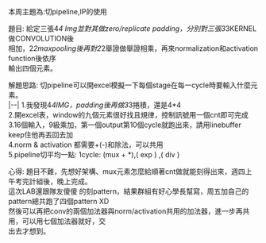 本周主題為:切pipeline,IP的使用

題目:  給定三張4*4 Img並對其做zero/replicate padding，分別對三張3*3KERNEL做CONVOLUTION後  
相加，2*2maxpooling後再對2*2舉證做舉證相乘，再來normalization和activation function後依序  
輸出四個元素。  

解題思路:  切pipeline可以開excel模擬一下每個stage在每一cycle時要輸入什麼元素。  
|--|
1.我發現4*4IMG，padding後再做3*3捲積，還是4*4  
2.開excel表，window的九個元素很好找且規律，控制訊號用一個cnt即可完成  
3.16個輸入，9級乘加，第一個output第10個cycle就跑出來，請用linebuffer keep住他再丟回去加  
4.norm & activation 都需要+(-)和除法，可以共用  
5.pipeline切平均一點:  1cycle: (mux + *),(  exp  ) ,( div )   

心得: 題目不難，先想好架構、mux元素怎麼給順著cnt做就能刻得出來，週四上午考完計組後，晚上完成。  
這次LAB還跟隊友傻傻  的刻pattern，結果群組有好心學長幫寫，周五加自己的pattern總共跑了四個pattern XD    
然後可以再把conv的兩個加法器與norm/activation共用的加法器，進一步再共用，可以用七個加法器就好，交    
出去才想到。
